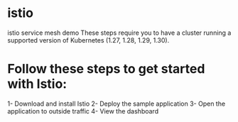 # istio
istio service mesh demo
These steps require you to have a cluster running a supported version of Kubernetes (1.27, 1.28, 1.29, 1.30). 

# Follow these steps to get started with Istio:
1- Download and install Istio
2- Deploy the sample application
3- Open the application to outside traffic
4- View the dashboard
